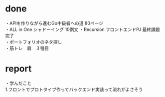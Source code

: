 # done
・APIを作りながら進むGo中級者への道 80ページ</br>
・ALL in One シャドーイング 10例文
・Recursion フロントエンドPJ 最終課題　完了</br>
・ポートフォリオのネタ探し</br>
・筋トレ　肩　３種目</br>

# report
・学んだこと</br>
1.フロントでプロトタイプ作ってバックエンド実装って流れがよさそう</br>